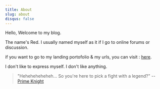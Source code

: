 ```yaml
---
title: About
slug: about
disqus: false
---
```


Hello, Welcome to my blog.

The name's Red. I usually named myself as it if I go to online forums or discussion.

if you want to go to my landing portofolio & my urls, you can visit :
[here](https://isoletslicer.github.io).

I don't like to express myself. I don't like anything.

> "Heheheheheheh... So you're here to pick a fight with a legend?"
> -- [Prime Knight](https://grandchase.fandom.com/wiki/Prime_Knight)
